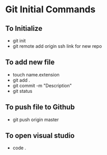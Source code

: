 # Git Initial Commands
## To Initialize
+ git init
+ git remote add origin ssh link for new repo
## To add new file
+ touch name.extension
+ git add .
+ git commit -m "Description"
+ git status
## To push file to Github
+ git push origin master
## To open visual studio
+ code . 
